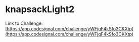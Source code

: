 # knapsackLight2

Link to Challenge: [https://app.codesignal.com/challenge/yWFjqF4kSfo3CKXtp](https://app.codesignal.com/challenge/yWFjqF4kSfo3CKXtp)